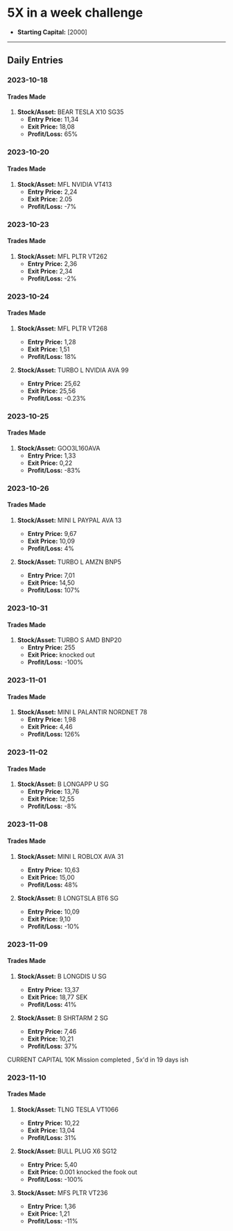 # 5X in a week challenge

- **Starting Capital:** [2000]

---

## Daily Entries

### 2023-10-18

#### Trades Made

1. **Stock/Asset:** BEAR TESLA X10 SG35
   - **Entry Price:** 11,34
   - **Exit Price:**  18,08
   - **Profit/Loss:** 65%
  
### 2023-10-20

#### Trades Made

1. **Stock/Asset:** MFL NVIDIA VT413
   - **Entry Price:** 2,24
   - **Exit Price:**  2.05
   - **Profit/Loss:** -7%

### 2023-10-23

#### Trades Made
1. **Stock/Asset:** MFL PLTR VT262
   - **Entry Price:** 2,36
   - **Exit Price:**  2,34
   - **Profit/Loss:** -2%

### 2023-10-24
#### Trades Made
1. **Stock/Asset:** MFL PLTR VT268
   - **Entry Price:** 1,28
   - **Exit Price:**  1,51
   - **Profit/Loss:** 18%

2. **Stock/Asset:** TURBO L NVIDIA AVA 99
   - **Entry Price:** 25,62
   - **Exit Price:**  25,56
   - **Profit/Loss:** -0.23%

### 2023-10-25
#### Trades Made
1. **Stock/Asset:** GOO3L160AVA
   - **Entry Price:** 1,33
   - **Exit Price:**  0,22
   - **Profit/Loss:** -83%

### 2023-10-26
#### Trades Made
1. **Stock/Asset:** MINI L PAYPAL AVA 13
   - **Entry Price:** 9,67
   - **Exit Price:**  10,09
   - **Profit/Loss:** 4%

2. **Stock/Asset:** TURBO L AMZN BNP5
   - **Entry Price:** 7,01
   - **Exit Price:**  14,50
   - **Profit/Loss:** 107%

### 2023-10-31
#### Trades Made
1. **Stock/Asset:** TURBO S AMD BNP20
   - **Entry Price:** 255
   - **Exit Price:**  knocked out
   - **Profit/Loss:** -100%

### 2023-11-01
#### Trades Made
1. **Stock/Asset:** MINI L PALANTIR NORDNET 78
   - **Entry Price:** 1,98
   - **Exit Price:**  4,46
   - **Profit/Loss:** 126%


### 2023-11-02
#### Trades Made
1. **Stock/Asset:** B LONGAPP U SG
   - **Entry Price:** 13,76
   - **Exit Price:**  12,55
   - **Profit/Loss:** -8%

### 2023-11-08
#### Trades Made
1. **Stock/Asset:** MINI L ROBLOX AVA 31
   - **Entry Price:** 10,63
   - **Exit Price:**  15,00
   - **Profit/Loss:** 48%

2. **Stock/Asset:** B LONGTSLA BT6 SG
   - **Entry Price:** 10,09
   - **Exit Price:**  9,10
   - **Profit/Loss:** -10%

### 2023-11-09
#### Trades Made
1. **Stock/Asset:** B LONGDIS U SG
   - **Entry Price:** 13,37
   - **Exit Price:**  18,77 SEK
   - **Profit/Loss:** 41%

2. **Stock/Asset:** B SHRTARM 2 SG
   - **Entry Price:** 7,46
   - **Exit Price:**  10,21
   - **Profit/Loss:** 37%

CURRENT CAPITAL 10K
Mission completed , 5x'd in 19 days ish

### 2023-11-10
#### Trades Made
1. **Stock/Asset:** TLNG TESLA VT1066
   - **Entry Price:** 10,22
   - **Exit Price:**  13,04
   - **Profit/Loss:** 31%
  
2. **Stock/Asset:** BULL PLUG X6 SG12
   - **Entry Price:** 5,40
   - **Exit Price:**  0.001 knocked the fook out
   - **Profit/Loss:** -100%

3. **Stock/Asset:** MFS PLTR VT236
   - **Entry Price:** 1,36
   - **Exit Price:**  1,21
   - **Profit/Loss:** -11%
    

